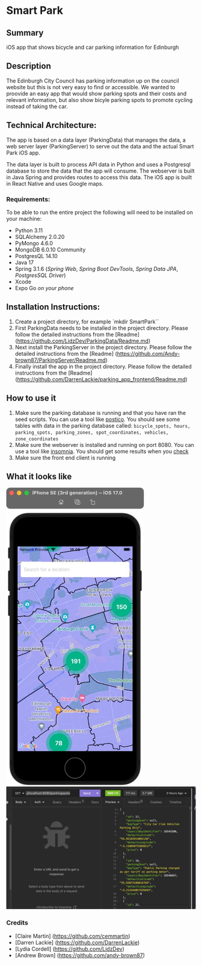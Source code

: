 # Smart Park

## Summary
iOS app that shows bicycle and car parking information for Edinburgh

## Description
The Edinburgh City Council has parking information up on the council website but this is not very easy to find or accessible. We wanted to proovide an easy app that would show parking spots and their costs and relevant information, but also show bicyle parking spots to promote cycling instead of taking the car. 

## Technical Architecture:
The app is based on a data layer (ParkingData) that manages the data, a web server layer (ParkingServer) to serve out the data and the actual Smart Park iOS app.  

The data layer is built to process API data in Python and uses a Postgresql database to store the data that the app will consume. The webserver is built in Java Spring and provides routes to access this data. The iOS app is built in React Native and uses Google maps. 

### Requirements:
To be able to run the entire project the following will need to be installed on your machine:
- Python 3.11 
- SQLAlchemy 2.0.20
- PyMongo 4.6.0
- MongoDB 6.0.10 Community
- PostgresQL 14.10
- Java 17
- Spring 3.1.6 (*Spring Web*, *Spring Boot DevTools*, *Spring Data JPA*, *PostgresSQL Driver*)
- Xcode
- Expo Go *on your phone*
    

## Installation Instructions:
1.  Create a project directory, for example `mkdir SmartPark``
2.  First ParkingData needs to be installed in the project directory. Please follow the detailed instructions from the [Readme]  (https://github.com/LidzDev/ParkingData/Readme.md)
3. Next install the ParkingServer in the project directory. Please follow the detailed instructions from the [Readme]  (https://github.com/Andy-brown87/ParkingServer/Readme.md)
4. Finally install the app in the project directory. Please follow the detailed instructions from the [Readme] (https://github.com/DarrenLackie/parking_app_frontend/Readme.md)
     
## How to use it

1. Make sure the parking database is running and that you have ran the seed scripts. You can use a tool like [postico](https://eggerapps.at/postico2/). You should see some tables with data in the parking database called:
    `bicycle_spots, hours, parking_spots, parking_zones, spot_coordinates, vehicles, zone_coordinates`
2. Make sure the webserver is installed and running on port 8080. You can use a tool like [insomnia](https://insomnia.rest/products/insomnia). You should get some results when you [check](http://localhost:8080/parkingspots)
3. Make sure the front end client is running

## What it looks like

![Phone simulator](phone_app.jpg)
![webserver result](insomnia.jpg)

### Credits 

- [Claire Martin] (https://github.com/cemmartin)
- [Darren Lackie] (https://github.com/DarrenLackie)
- [Lydia Cordell] (https://github.com/LidzDev)
- [Andrew Brown] (https://github.com/andy-brown87)
